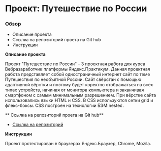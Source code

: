 # Проект: Путешествие по России

### Обзор
* Описание проекта
* Ссылка на репозиторий проета на Git hub
* Инструкции

**Описание проекта**

Проект "Путешествие по России" - 3 проектная работа для курса Вебразаработчик платформы Яндекс.Практикум.
Данная проектная работа представляет собой одностраничный интернет сайт по теме Путешествия по необъятной России. Сайт свёрстан с помощью адаптивной вёрстки и поэтому будет коректно отображаться на всех типах устройств, начиная от монитора компьютера и заканчивая смартфоном с самым минимальным разрешением. При вёрстке сайта использовались языки HTML и CSS. В CSS используются сетки grid и флекс-боксы. CSS построен на технологии БЭМ nested.

** Ссылка на репозиторий проета на Git hub**

* [Ссылка на репозиторий](https://github.com/lexproject/russian-travel)

**Инструкции**

Проект протестирован в браузерах  Яндекс.Браузер, Chrome, Mozila.
